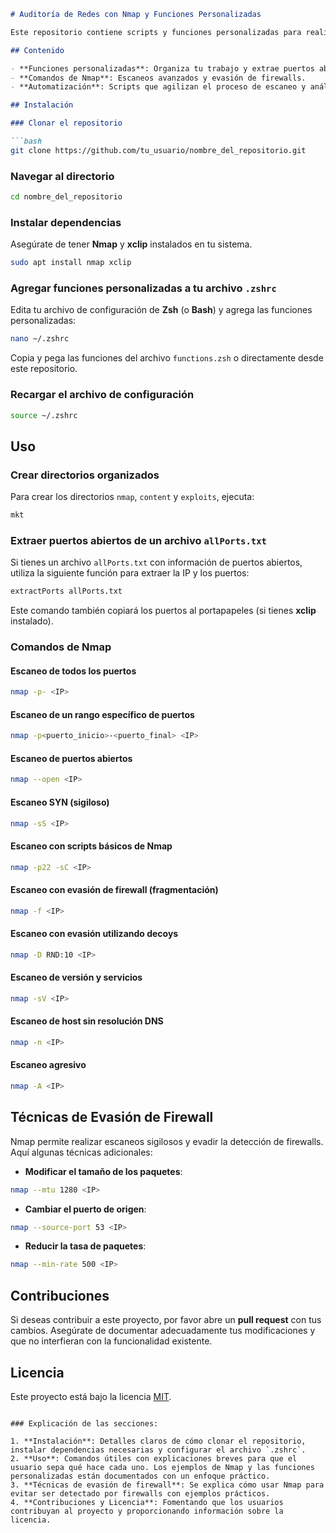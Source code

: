 ```markdown
# Auditoría de Redes con Nmap y Funciones Personalizadas

Este repositorio contiene scripts y funciones personalizadas para realizar auditorías de seguridad en redes utilizando **Nmap**. Los scripts están diseñados para facilitar la enumeración de puertos, la detección de sistemas operativos y la evasión de detección en entornos con firewall.

## Contenido

- **Funciones personalizadas**: Organiza tu trabajo y extrae puertos abiertos de manera eficiente.
- **Comandos de Nmap**: Escaneos avanzados y evasión de firewalls.
- **Automatización**: Scripts que agilizan el proceso de escaneo y análisis.

## Instalación

### Clonar el repositorio

```bash
git clone https://github.com/tu_usuario/nombre_del_repositorio.git
```

### Navegar al directorio

```bash
cd nombre_del_repositorio
```

### Instalar dependencias

Asegúrate de tener **Nmap** y **xclip** instalados en tu sistema.

```bash
sudo apt install nmap xclip
```

### Agregar funciones personalizadas a tu archivo `.zshrc`

Edita tu archivo de configuración de **Zsh** (o **Bash**) y agrega las funciones personalizadas:

```bash
nano ~/.zshrc
```

Copia y pega las funciones del archivo `functions.zsh` o directamente desde este repositorio.

### Recargar el archivo de configuración

```bash
source ~/.zshrc
```

## Uso

### Crear directorios organizados

Para crear los directorios `nmap`, `content` y `exploits`, ejecuta:

```bash
mkt
```

### Extraer puertos abiertos de un archivo `allPorts.txt`

Si tienes un archivo `allPorts.txt` con información de puertos abiertos, utiliza la siguiente función para extraer la IP y los puertos:

```bash
extractPorts allPorts.txt
```

Este comando también copiará los puertos al portapapeles (si tienes **xclip** instalado).

### Comandos de Nmap

#### Escaneo de todos los puertos

```bash
nmap -p- <IP>
```

#### Escaneo de un rango específico de puertos

```bash
nmap -p<puerto_inicio>-<puerto_final> <IP>
```

#### Escaneo de puertos abiertos

```bash
nmap --open <IP>
```

#### Escaneo SYN (sigiloso)

```bash
nmap -sS <IP>
```

#### Escaneo con scripts básicos de Nmap

```bash
nmap -p22 -sC <IP>
```

#### Escaneo con evasión de firewall (fragmentación)

```bash
nmap -f <IP>
```

#### Escaneo con evasión utilizando decoys

```bash
nmap -D RND:10 <IP>
```

#### Escaneo de versión y servicios

```bash
nmap -sV <IP>
```

#### Escaneo de host sin resolución DNS

```bash
nmap -n <IP>
```

#### Escaneo agresivo

```bash
nmap -A <IP>
```

## Técnicas de Evasión de Firewall

Nmap permite realizar escaneos sigilosos y evadir la detección de firewalls. Aquí algunas técnicas adicionales:

- **Modificar el tamaño de los paquetes**:

```bash
nmap --mtu 1280 <IP>
```

- **Cambiar el puerto de origen**:

```bash
nmap --source-port 53 <IP>
```

- **Reducir la tasa de paquetes**:

```bash
nmap --min-rate 500 <IP>
```

## Contribuciones

Si deseas contribuir a este proyecto, por favor abre un **pull request** con tus cambios. Asegúrate de documentar adecuadamente tus modificaciones y que no interfieran con la funcionalidad existente.

## Licencia

Este proyecto está bajo la licencia [MIT](LICENSE).
```

### Explicación de las secciones:

1. **Instalación**: Detalles claros de cómo clonar el repositorio, instalar dependencias necesarias y configurar el archivo `.zshrc`.
2. **Uso**: Comandos útiles con explicaciones breves para que el usuario sepa qué hace cada uno. Los ejemplos de Nmap y las funciones personalizadas están documentados con un enfoque práctico.
3. **Técnicas de evasión de firewall**: Se explica cómo usar Nmap para evitar ser detectado por firewalls con ejemplos prácticos.
4. **Contribuciones y Licencia**: Fomentando que los usuarios contribuyan al proyecto y proporcionando información sobre la licencia.
